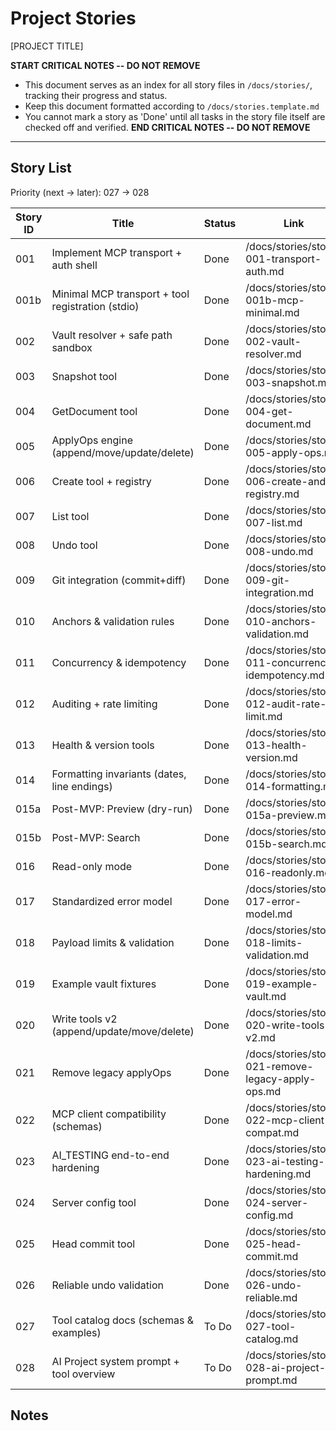 # Project Stories

[PROJECT TITLE]

**START CRITICAL NOTES -- DO NOT REMOVE**

- This document serves as an index for all story files in `/docs/stories/`, tracking their progress and status.
- Keep this document formatted according to `/docs/stories.template.md`
- You cannot mark a story as 'Done' until all tasks in the story file itself are checked off and verified.
  **END CRITICAL NOTES -- DO NOT REMOVE**

---

## Story List

Priority (next → later): 027 → 028

| Story ID | Title                                             | Status      | Link                                               |
| -------- | ------------------------------------------------- | ----------- | -------------------------------------------------- |
| 001      | Implement MCP transport + auth shell              | Done        | /docs/stories/story-001-transport-auth.md          |
| 001b     | Minimal MCP transport + tool registration (stdio) | Done        | /docs/stories/story-001b-mcp-minimal.md            |
| 002      | Vault resolver + safe path sandbox                | Done        | /docs/stories/story-002-vault-resolver.md          |
| 003      | Snapshot tool                                     | Done        | /docs/stories/story-003-snapshot.md                |
| 004      | GetDocument tool                                  | Done        | /docs/stories/story-004-get-document.md            |
| 005      | ApplyOps engine (append/move/update/delete)       | Done        | /docs/stories/story-005-apply-ops.md               |
| 006      | Create tool + registry                            | Done        | /docs/stories/story-006-create-and-registry.md     |
| 007      | List tool                                         | Done        | /docs/stories/story-007-list.md                    |
| 008      | Undo tool                                         | Done        | /docs/stories/story-008-undo.md                    |
| 009      | Git integration (commit+diff)                     | Done        | /docs/stories/story-009-git-integration.md         |
| 010      | Anchors & validation rules                        | Done        | /docs/stories/story-010-anchors-validation.md      |
| 011      | Concurrency & idempotency                         | Done        | /docs/stories/story-011-concurrency-idempotency.md |
| 012      | Auditing + rate limiting                          | Done        | /docs/stories/story-012-audit-rate-limit.md        |
| 013      | Health & version tools                            | Done        | /docs/stories/story-013-health-version.md          |
| 014      | Formatting invariants (dates, line endings)       | Done        | /docs/stories/story-014-formatting.md              |
| 015a     | Post-MVP: Preview (dry-run)                       | Done        | /docs/stories/story-015a-preview.md                |
| 015b     | Post-MVP: Search                                  | Done        | /docs/stories/story-015b-search.md                 |
| 016      | Read-only mode                                    | Done        | /docs/stories/story-016-readonly.md                |
| 017      | Standardized error model                          | Done        | /docs/stories/story-017-error-model.md             |
| 018      | Payload limits & validation                       | Done        | /docs/stories/story-018-limits-validation.md       |
| 019      | Example vault fixtures                            | Done        | /docs/stories/story-019-example-vault.md           |
| 020      | Write tools v2 (append/update/move/delete)        | Done        | /docs/stories/story-020-write-tools-v2.md          |
| 021      | Remove legacy applyOps                            | Done        | /docs/stories/story-021-remove-legacy-apply-ops.md |
| 022      | MCP client compatibility (schemas)                | Done        | /docs/stories/story-022-mcp-client-compat.md       |
| 023      | AI_TESTING end-to-end hardening                   | Done        | /docs/stories/story-023-ai-testing-hardening.md    |
| 024      | Server config tool                                | Done        | /docs/stories/story-024-server-config.md           |
| 025      | Head commit tool                                  | Done        | /docs/stories/story-025-head-commit.md             |
| 026      | Reliable undo validation                          | Done        | /docs/stories/story-026-undo-reliable.md           |
| 027      | Tool catalog docs (schemas & examples)            | To Do       | /docs/stories/story-027-tool-catalog.md            |
| 028      | AI Project system prompt + tool overview           | To Do       | /docs/stories/story-028-ai-project-prompt.md       |

## Notes
